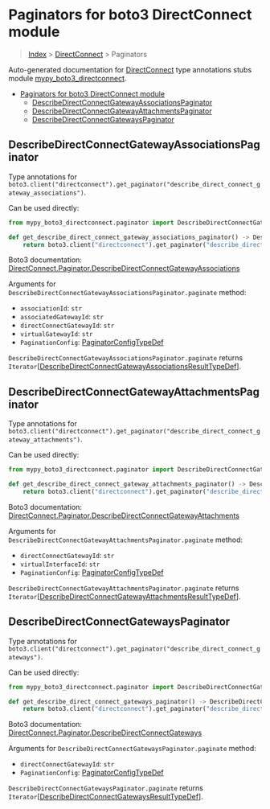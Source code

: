 # Paginators for boto3 DirectConnect module

> [Index](../README.md) > [DirectConnect](./README.md) > Paginators

Auto-generated documentation for
[DirectConnect](https://boto3.amazonaws.com/v1/documentation/api/latest/reference/services/directconnect.html#DirectConnect)
type annotations stubs module
[mypy_boto3_directconnect](https://pypi.org/project/mypy-boto3-directconnect/).

- [Paginators for boto3 DirectConnect module](#paginators-for-boto3-directconnect-module)
  - [DescribeDirectConnectGatewayAssociationsPaginator](#describedirectconnectgatewayassociationspaginator)
  - [DescribeDirectConnectGatewayAttachmentsPaginator](#describedirectconnectgatewayattachmentspaginator)
  - [DescribeDirectConnectGatewaysPaginator](#describedirectconnectgatewayspaginator)

## DescribeDirectConnectGatewayAssociationsPaginator

Type annotations for
`boto3.client("directconnect").get_paginator("describe_direct_connect_gateway_associations")`.

Can be used directly:

```python
from mypy_boto3_directconnect.paginator import DescribeDirectConnectGatewayAssociationsPaginator

def get_describe_direct_connect_gateway_associations_paginator() -> DescribeDirectConnectGatewayAssociationsPaginator:
    return boto3.client("directconnect").get_paginator("describe_direct_connect_gateway_associations")
```

Boto3 documentation:
[DirectConnect.Paginator.DescribeDirectConnectGatewayAssociations](https://boto3.amazonaws.com/v1/documentation/api/latest/reference/services/directconnect.html#DirectConnect.Paginator.DescribeDirectConnectGatewayAssociations)

Arguments for `DescribeDirectConnectGatewayAssociationsPaginator.paginate`
method:

- `associationId`: `str`
- `associatedGatewayId`: `str`
- `directConnectGatewayId`: `str`
- `virtualGatewayId`: `str`
- `PaginationConfig`:
  [PaginatorConfigTypeDef](https://vemel.github.io/boto3_stubs_docs/mypy_boto3_directconnect/type_defs.html#paginatorconfigtypedef)

`DescribeDirectConnectGatewayAssociationsPaginator.paginate` returns
`Iterator`\[[DescribeDirectConnectGatewayAssociationsResultTypeDef](https://vemel.github.io/boto3_stubs_docs/mypy_boto3_directconnect/type_defs.html#describedirectconnectgatewayassociationsresulttypedef)\].

## DescribeDirectConnectGatewayAttachmentsPaginator

Type annotations for
`boto3.client("directconnect").get_paginator("describe_direct_connect_gateway_attachments")`.

Can be used directly:

```python
from mypy_boto3_directconnect.paginator import DescribeDirectConnectGatewayAttachmentsPaginator

def get_describe_direct_connect_gateway_attachments_paginator() -> DescribeDirectConnectGatewayAttachmentsPaginator:
    return boto3.client("directconnect").get_paginator("describe_direct_connect_gateway_attachments")
```

Boto3 documentation:
[DirectConnect.Paginator.DescribeDirectConnectGatewayAttachments](https://boto3.amazonaws.com/v1/documentation/api/latest/reference/services/directconnect.html#DirectConnect.Paginator.DescribeDirectConnectGatewayAttachments)

Arguments for `DescribeDirectConnectGatewayAttachmentsPaginator.paginate`
method:

- `directConnectGatewayId`: `str`
- `virtualInterfaceId`: `str`
- `PaginationConfig`:
  [PaginatorConfigTypeDef](https://vemel.github.io/boto3_stubs_docs/mypy_boto3_directconnect/type_defs.html#paginatorconfigtypedef)

`DescribeDirectConnectGatewayAttachmentsPaginator.paginate` returns
`Iterator`\[[DescribeDirectConnectGatewayAttachmentsResultTypeDef](https://vemel.github.io/boto3_stubs_docs/mypy_boto3_directconnect/type_defs.html#describedirectconnectgatewayattachmentsresulttypedef)\].

## DescribeDirectConnectGatewaysPaginator

Type annotations for
`boto3.client("directconnect").get_paginator("describe_direct_connect_gateways")`.

Can be used directly:

```python
from mypy_boto3_directconnect.paginator import DescribeDirectConnectGatewaysPaginator

def get_describe_direct_connect_gateways_paginator() -> DescribeDirectConnectGatewaysPaginator:
    return boto3.client("directconnect").get_paginator("describe_direct_connect_gateways")
```

Boto3 documentation:
[DirectConnect.Paginator.DescribeDirectConnectGateways](https://boto3.amazonaws.com/v1/documentation/api/latest/reference/services/directconnect.html#DirectConnect.Paginator.DescribeDirectConnectGateways)

Arguments for `DescribeDirectConnectGatewaysPaginator.paginate` method:

- `directConnectGatewayId`: `str`
- `PaginationConfig`:
  [PaginatorConfigTypeDef](https://vemel.github.io/boto3_stubs_docs/mypy_boto3_directconnect/type_defs.html#paginatorconfigtypedef)

`DescribeDirectConnectGatewaysPaginator.paginate` returns
`Iterator`\[[DescribeDirectConnectGatewaysResultTypeDef](https://vemel.github.io/boto3_stubs_docs/mypy_boto3_directconnect/type_defs.html#describedirectconnectgatewaysresulttypedef)\].
